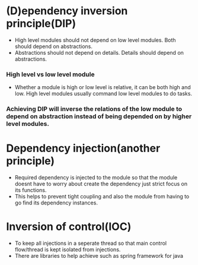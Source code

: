 # (D)ependency inversion principle(DIP)

- High level modules should not depend on low level modules. Both should depend on abstractions.
- Abstractions should not depend on details. Details should depend on abstractions.

### High level vs low level module

- Whether a module is high or low level is relative, it can be both high and low. High level modules usually command low level modules to do tasks.

### Achieving DIP will inverse the relations of the low module to depend on abstraction instead of being depended on by higher level modules.

# Dependency injection(another principle)

- Required dependency is injected to the module so that the module doesnt have to worry about create the dependency just strict focus on its functions.
- This helps to prevent tight coupling and also the module from having to go find its dependency instances.

# Inversion of control(IOC)

- To keep all injections in a seperate thread so that main control flow/thread is kept isolated from injections.
- There are libraries to help achieve such as spring framework for java
